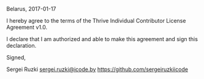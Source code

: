 Belarus, 2017-01-17

I hereby agree to the terms of the Thrive Individual Contributor License
Agreement v1.0.

I declare that I am authorized and able to make this agreement and sign this
declaration.

Signed,

Sergei Ruzki sergei.ruzki@icode.by https://github.com/sergeiruzkiicode
